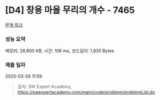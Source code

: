 # [D4] 창용 마을 무리의 개수 - 7465 

[문제 링크](https://swexpertacademy.com/main/code/problem/problemDetail.do?contestProbId=AWngfZVa9XwDFAQU) 

### 성능 요약

메모리: 28,800 KB, 시간: 106 ms, 코드길이: 1,835 Bytes

### 제출 일자

2025-03-26 11:59



> 출처: SW Expert Academy, https://swexpertacademy.com/main/code/problem/problemList.do
